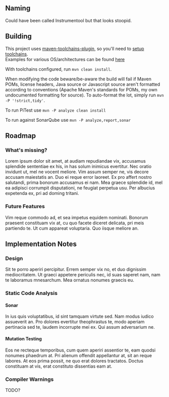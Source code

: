 

## Naming

Could have been called Instrumentool but that looks stoopid.

## Building 

This project uses [maven-toolchains-plugin][maven-toolchains-plugin], so you'll need to [setup toolchains][maven-toolchains-plugin-setup].  
Examples for various OS/architectures can be found [here][maven-central-earcam-toolchain] 

With toolchains configured, run `mvn clean install`.

When modifying the code beware/be-aware the build will fail if Maven POMs, license headers, Java source or Javascript source aren't formatted
according to conventions (Apache Maven's standards for POMs, my own undocumented formatting for source).  To auto-format the lot, simply run 
`mvn -P '!strict,tidy'`.

To run PiTest use `mvn -P analyze clean install`

To run against SonarQube use `mvn -P analyze,report,sonar`


## Roadmap

### What's missing?

Lorem ipsum dolor sit amet, at audiam repudiandae vix, accusamus splendide sententiae ex his, in has solum inimicus evertitur. Nec oratio invidunt ut, mel ne vocent meliore. Vim assum semper ne, vis decore accusam maiestatis an. Duo ei reque error laoreet. Ex pro affert nostro salutandi, prima bonorum accusamus ei nam. Mea graece splendide id, mel ea adipisci corrumpit disputationi, ne feugiat perpetua usu. Per albucius expetenda ex, pri ad doming tritani.

### Future Features

Vim reque commodo ad, et sea impetus equidem nominati. Bonorum praesent constituam vix at, cu quo facete diceret delicata, pri meis partiendo te. Ut cum appareat voluptaria. Quo iisque meliore an.



## Implementation Notes


### Design

Sit te porro aperiri percipitur. Errem semper vix no, et duo dignissim mediocritatem. Ut graeci appetere periculis nec, id suas saperet nam, nam te laboramus mnesarchum. Mea ornatus nonumes graecis eu.


### Static Code Analysis 

#### Sonar

In ius quis voluptatibus, id sint tamquam virtute sed. Nam modus iudico assueverit an. Pro dolores evertitur theophrastus te, modo aperiam pertinacia sed te, laudem incorrupte mei ex. Qui assum adversarium ne.

#### Mutation Testing

Eos ne recteque temporibus, cum quem aperiri assentior te, eam quodsi nonumes phaedrum at. Pri alienum offendit appellantur at, sit an reque labores. At eos prima possit, ne quo erat dolores tractatos. Doctus constituam at vis, erat constituto dissentias eam at.

### Compiler Warnings

TODO?


[maven-toolchains-plugin]: http://maven.apache.org/plugins/maven-toolchains-plugin/
[maven-toolchains-plugin-setup]: https://maven.apache.org/guides/mini/guide-using-toolchains.html
[maven-central-earcam-toolchain]: http://search.maven.org/#search%7Cga%7C1%7Ca%3A%22io.earcam.maven.toolchain%22